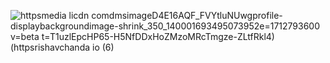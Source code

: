 
![httpsmedia licdn comdmsimageD4E16AQF_FVYtluNUwgprofile-displaybackgroundimage-shrink_350_140001693495073952e=1712793600 v=beta t=T1uzlEpcHP65-H5NfDDxHoZMzoMRcTmgze-ZLtfRkl4) (httpsrishavchanda io (6)](https://github.com/anabregolin/anabregolin/assets/128608586/6fb00ec1-dbf6-4404-bbf0-278fad0683bc)

<!---👋 Hi, I’m @anabregolin
- 👀 I’m interested in ...
- I’m currently learning ...
- 💞️ I’m looking to collaborate on ...
- 📫 How to reach me ...
- 😄 Pronouns: ...
- ⚡ Fun fact: ...

<!---
anabregolin/anabregolin is a ✨ special ✨ repository because its `README.md` (this file) appears on your GitHub profile.
You can click the Preview link to take a look at your changes.
--->
